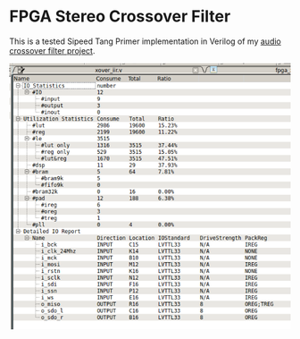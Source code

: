 # FPGA Stereo Crossover Filter

This is a tested Sipeed Tang Primer implementation in Verilog of my [audio crossover filter project](https://github.com/har-in-air/FPGA_STEREO_CROSSOVER). 

<img src="docs/fpga_anlogic_resource_usage.png" />
